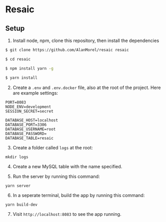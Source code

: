 # Resaic

## Setup

1. Install node, npm, clone this repository, then install the dependencies

```sh
$ git clone https://github.com/AlanMorel/resaic resaic
```

```sh
$ cd resaic
```

```sh
$ npm install yarn -g
```

```sh
$ yarn install
```

2. Create a `.env` and `.env.docker` file, also at the root of the project. Here are example settings:

```
PORT=8083
NODE_ENV=development
SESSION_SECRET=secret

DATABASE_HOST=localhost
DATABASE_PORT=3306
DATABASE_USERNAME=root
DATABASE_PASSWORD=
DATABASE_TABLE=resaic
```

3. Create a folder called `logs` at the root:

```
mkdir logs
```

4. Create a new MySQL table with the name specified.

5. Run the server by running this command:

```
yarn server
```

6. In a seperate terminal, build the app by running this command:

```
yarn build-dev
```

7. Visit `http://localhost:8083` to see the app running.
